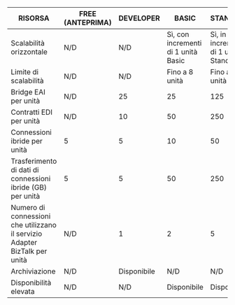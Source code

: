 |RISORSA|FREE (ANTEPRIMA)|DEVELOPER|BASIC|STANDARD|PREMIUM|
|---|---|---|---|---|---|
|Scalabilità orizzontale|N/D|N/D|Sì, con incrementi di 1 unità Basic |Sì, in incrementi di 1 unità Standard |Sì, in incrementi di 1 unità Premium |
|Limite di scalabilità|N/D|N/D|Fino a 8 unità |Fino a 8 unità |Fino a 8 unità|
|Bridge EAI per unità|N/D|25|25|125|500|
|Contratti EDI per unità|N/D|10|50|250|1000|
|Connessioni ibride per unità|5|5|10|50|100|
|Trasferimento di dati di connessioni ibride (GB) per unità|5|5|50|250|500|
|Numero di connessioni che utilizzano il servizio Adapter BizTalk per unità|N/D|1|2|5|25|
|Archiviazione|N/D|Disponibile|N/D|N/D|Disponibile|
|Disponibilità elevata |N/D|N/D|Disponibile|Disponibile|Disponibile|

<!---HONumber=Oct15_HO3-->